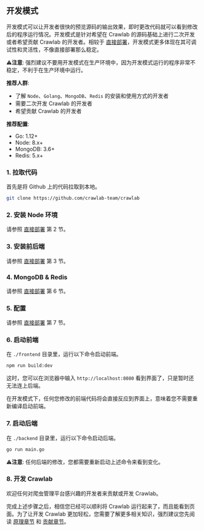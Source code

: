## 开发模式

开发模式可以让开发者很快的预览源码的输出效果，即时更改代码就可以看到修改后的程序运行情况。开发模式是针对希望在 Crawlab 的源码基础上进行二次开发或者希望贡献 Crawlab 的开发者。相较于 [直接部署](Direct.md)，开发模式更多体现在其可调试性和灵活性，不像直接部署那么稳定。

⚠️**注意**: 强烈建议不要用开发模式在生产环境中，因为开发模式运行的程序非常不稳定，不利于在生产环境中运行。

**推荐人群**: 

- 了解 `Node`、`Golang`、`MongoDB`、`Redis` 的安装和使用方式的开发者
- 需要二次开发 Crawlab 的开发者
- 希望贡献 Crawlab 的开发者

**推荐配置**:

- Go: 1.12+
- Node: 8.x+
- MongoDB: 3.6+
- Redis: 5.x+

### 1. 拉取代码

首先是将 Github 上的代码拉取到本地。

```bash
git clone https://github.com/crawlab-team/crawlab
```

### 2. 安装 Node 环境

请参照 [直接部署](Direct.md) 第 2 节。

### 3. 安装前后端

请参照 [直接部署](Direct.md) 第 3 节。

### 4. MongoDB & Redis

请参照 [直接部署](Direct.md) 第 6 节。

### 5. 配置

请参照 [直接部署](Direct.md) 第 7 节。

### 6. 启动前端

在 `./frontend` 目录里，运行以下命令启动前端。

```bash
npm run build:dev
```

这时，您可以在浏览器中输入 `http://localhost:8080` 看到界面了，只是暂时还无法连上后端。

在开发模式下，任何您修改的前端代码将会直接反应到界面上，意味着您不需要重新编译启动前端。

### 7. 启动后端

在 `./backend` 目录里，运行以下命令启动后端。

```bash
go run main.go
```

⚠️**注意**: 任何后端的修改，您都需要重新启动上述命令来看到变化。

### 8. 开发 Crawlab

欢迎任何对爬虫管理平台感兴趣的开发者来贡献或开发 Crawlab。

完成上述步骤之后，相信您已经可以顺利将 Crawlab 运行起来了，而且能看到页面。为了让开发 Crawlab 更加轻松，您需要了解更多相关知识，强烈建议您先阅读 [原理章节](../Architecture/README.md) 和 [贡献章节](../Contribution/README.md)。

### 
